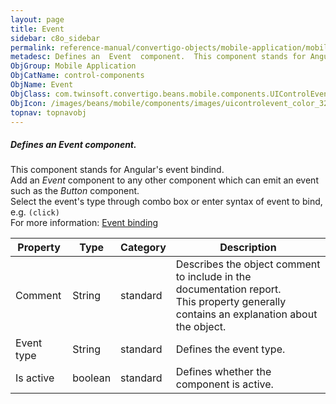```yaml
---
layout: page
title: Event
sidebar: c8o_sidebar
permalink: reference-manual/convertigo-objects/mobile-application/mobile-components/control-components/event/
metadesc: Defines an  Event  component.  This component stands for Angular's event bindind. Add an  Event  component to any other component which can emit an ev
ObjGroup: Mobile Application
ObjCatName: control-components
ObjName: Event
ObjClass: com.twinsoft.convertigo.beans.mobile.components.UIControlEvent
ObjIcon: /images/beans/mobile/components/images/uicontrolevent_color_32x32.png
topnav: topnavobj
---
```

##### Defines an <i>Event</i> component. 

This component stands for Angular's event bindind.<br/>Add an <i>Event</i> component to any other component which can emit an event such as the <i>Button</i> component.<br>Select the event's type through combo box or enter syntax of event to bind, e.g. <code>(click)</code><br/>For more information: <a href='https://angular.io/guide/template-syntax#event-binding---event-' target='_blank'>Event binding</a>

Property | Type | Category | Description
--- | --- | --- | ---
Comment | String | standard | Describes the object comment to include in the documentation report.<br/>This property generally contains an explanation about the object.
Event type | String | standard | Defines the event type.<br/>
Is active | boolean | standard | Defines whether the component is active.<br/>
